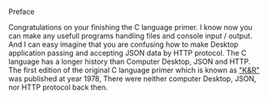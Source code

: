 Preface

Congratulations on your finishing the C language primer. I know now you can make any usefull programs handling files and console input / output. 
And I can easy imagine that you are confusing how to make Desktop application passing and accepting JSON data by HTTP protocol.
The C language has a longer history than Computer Desktop, JSON and HTTP. 
The first edition of the original C language primer which is known as ["K&R"](https://en.wikipedia.org/wiki/The_C_Programming_Language) was published at year 1978, There were neither computer Desktop, JSON, nor HTTP protocol back then.
